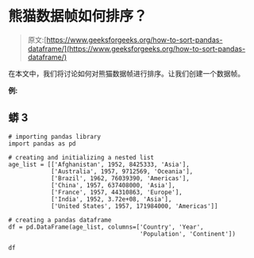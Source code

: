 # 熊猫数据帧如何排序？

> 原文:[https://www.geeksforgeeks.org/how-to-sort-pandas-dataframe/](https://www.geeksforgeeks.org/how-to-sort-pandas-dataframe/)

在本文中，我们将讨论如何对熊猫数据帧进行排序。让我们创建一个数据帧。

**例:**

## 蟒 3

```
# importing pandas library
import pandas as pd

# creating and initializing a nested list
age_list = [['Afghanistan', 1952, 8425333, 'Asia'],
            ['Australia', 1957, 9712569, 'Oceania'],
            ['Brazil', 1962, 76039390, 'Americas'],
            ['China', 1957, 637408000, 'Asia'],
            ['France', 1957, 44310863, 'Europe'],
            ['India', 1952, 3.72e+08, 'Asia'],
            ['United States', 1957, 171984000, 'Americas']]

# creating a pandas dataframe
df = pd.DataFrame(age_list, columns=['Country', 'Year',
                                     'Population', 'Continent'])

df
```